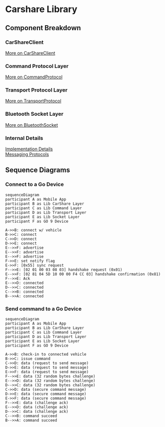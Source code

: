 # Carshare Library

## Component Breakdown

### CarShareClient

[More on CarShareClient](CarShareClient.md)

### Command Protocol Layer

[More on CommandProtocol](CommandProtocol.md)

### Transport Protocol Layer

[More on TransportProtocol](TransportProtocol.md)

### Bluetooth Socket Layer

[More on BluetoothSocket](Socket.md)

### Internal Details ###
[Implementation Details](https://docs.google.com/document/d/1URT1blNemftnz8m69trHAaQcPElUxWqyTggJcoEt5Qc/edit?ts=5d5dac59#) <br>
[Messaging Protocols](https://docs.google.com/document/d/1RAUzXC29UFdBI6u7wDGa1JNkIxm0M8NM0KYPSTcalos/#)

## Sequence Diagrams

### Connect to a Go Device

```mermaid
sequenceDiagram
participant A as Mobile App
participant B as Lib CarShare Layer
participant C as Lib Command Layer
participant D as Lib Transport Layer
participant E as Lib Socket Layer
participant F as GO 9 Device

A->>B: connect w/ vehicle
B->>C: connect
C->>D: connect
D->>E: connect
E-->>F: advertise
E-->>F: advertise
E-->>F: advertise
F->>E: set notify flag
E->>F: [0x55] sync request
F-->>E: [02 01 00 03 08 03] handshake request (0x01)
E-->>F: [02 81 04 5D 10 00 00 F4 CC 03] handshake confirmation (0x81)
F-->>E: Ack
E-->>D: connected
D-->>C: connected
C-->>B: connected
B-->>A: connected
```

### Send command to a Go Device

```mermaid
sequenceDiagram
participant A as Mobile App
participant B as Lib CarShare Layer
participant C as Lib Command Layer
participant D as Lib Transport Layer
participant E as Lib Socket Layer
participant F as GO 9 Device

A->>B: check-in to connected vehicle
B->>C: issue command
C->>D: data (request to send message)
D->>E: data (request to send message)
E->>F: data (request to send message)
F-->>E: data (32 random bytes challenge)
E-->>D: data (32 random bytes challenge)
D-->>C: data (32 random bytes challenge)
C->>D: data (secure command message)
D->>E: data (secure command message)
E->>F: data (secure command message)
F-->>E: data (challenge ack)
E-->>D: data (challenge ack)
D-->>C: data (challenge ack)
C-->>B: command succeed
B-->>A: command succeed
```
